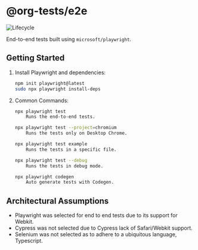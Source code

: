 # @org-tests/e2e

![Lifecycle](https://img.shields.io/badge/lifecycle-unstable-red)

End-to-end tests built using `microsoft/playwright`.

## Getting Started

1. Install Playwright and dependencies:

   ```bash
   npm init playwright@latest
   sudo npx playwright install-deps
   ```

2. Common Commands:

   ```bash
   npx playwright test
       Runs the end-to-end tests.

   npx playwright test --project=chromium
       Runs the tests only on Desktop Chrome.

   npx playwright test example
       Runs the tests in a specific file.

   npx playwright test --debug
       Runs the tests in debug mode.

   npx playwright codegen
       Auto generate tests with Codegen.
   ```

## Architectural Assumptions

- Playwright was selected for end to end tests due to its support for Webkit.
- Cypress was not selected due to Cypress lack of Safari/Webkit support.
- Selenium was not selected as to adhere to a ubiquitous language, Typescript.
